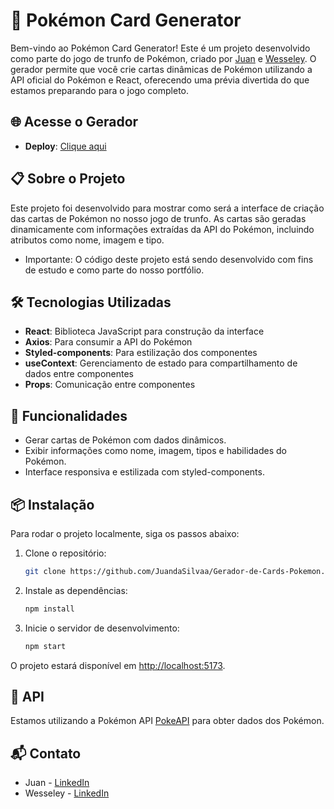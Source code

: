 # 🎴 Pokémon Card Generator

Bem-vindo ao Pokémon Card Generator! Este é um projeto desenvolvido como parte do jogo de trunfo de Pokémon, criado por [Juan](https://github.com/JuandaSilvaa) e [Wesseley](https://github.com/WesseleyJr). O gerador permite que você crie cartas dinâmicas de Pokémon utilizando a API oficial do Pokémon e React, oferecendo uma prévia divertida do que estamos preparando para o jogo completo.

## 🌐 Acesse o Gerador

- **Deploy**: [Clique aqui](https://juandasilvaa.github.io/Gerador-de-Cards-Pokemon)

## 📋 Sobre o Projeto

Este projeto foi desenvolvido para mostrar como será a interface de criação das cartas de Pokémon no nosso jogo de trunfo. As cartas são geradas dinamicamente com informações extraídas da API do Pokémon, incluindo atributos como nome, imagem e tipo.

- Importante: O código deste projeto está sendo desenvolvido com fins de estudo e como parte do nosso portfólio. 

## 🛠️ Tecnologias Utilizadas

- **React**: Biblioteca JavaScript para construção da interface
- **Axios**: Para consumir a API do Pokémon
- **Styled-components**: Para estilização dos componentes
- **useContext**: Gerenciamento de estado para compartilhamento de dados entre componentes
- **Props**: Comunicação entre componentes

## 🚀 Funcionalidades

- Gerar cartas de Pokémon com dados dinâmicos.
- Exibir informações como nome, imagem, tipos e habilidades do Pokémon.
- Interface responsiva e estilizada com styled-components.

## 📦 Instalação

Para rodar o projeto localmente, siga os passos abaixo:

1. Clone o repositório:

   ```bash
   git clone https://github.com/JuandaSilvaa/Gerador-de-Cards-Pokemon.git
   ```

2. Instale as dependências:

   ```bash
   npm install
   ```

3. Inicie o servidor de desenvolvimento:
   ```bash
   npm start
   ```

O projeto estará disponível em [http://localhost:5173](http://localhost:5173).

## 🔗 API

Estamos utilizando a Pokémon API [PokeAPI](https://pokeapi.co/) para obter dados dos Pokémon.

## 📬 Contato

- Juan - [LinkedIn](https://www.linkedin.com/in/juan-da-silva-almeida-62aa491b5)
- Wesseley - [LinkedIn](https://www.linkedin.com/in/wesseley-junior-092610219)

